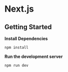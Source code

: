 # Next.js

## Getting Started

**Install Dependencies**

```
npm install
```

**Run the development server**

```bash
npm run dev
```
